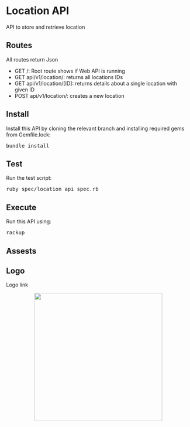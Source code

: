 # Location API
API to store and retrieve location

## Routes
All routes return Json

- GET /: Root route shows if Web API is running
- GET api/v1/location/: returns all locations IDs
- GET api/v1/location/[ID]: returns details about a single location with given ID
- POST api/v1/location/: creates a new location 

## Install
Install this API by cloning the relevant branch and installing required gems from Gemfile.lock:

<pre>
bundle install
</pre>

## Test
Run the test script:
<pre>
ruby spec/location_api_spec.rb
</pre>

## Execute
Run this API using:
<pre>
rackup
</pre>

## Assests
## Logo
Logo link
<p align="center">
  <img src="/ServiceSecurity-Team3/Wefix/blob/master/Assests/Logo.png" width="350"/>
  
</p>